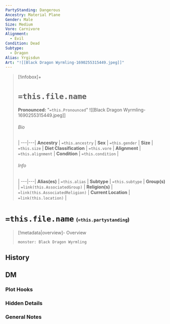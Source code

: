```yaml
---
PartyStanding: Dangerous
Ancestry: Material Plane
Gender: Male
Size: Medium
Vore: Carnivore
Alignment:
  - Evil
Condition: Dead
Subtype:
  - Dragon
Alias: Yrgisdun
Art: "![[Black Dragon Wyrmling-1690255315449.jpeg]]"
---
```


> [!infobox]+
> # `=this.file.name`
> **Pronounced:**  "`=this.Pronounced`"
> ![[Black Dragon Wyrmling-1690255315449.jpeg]]
> ###### Bio
>  |
> ---|---|
> **Ancestry** | `=this.ancestry` |
> **Sex** | `=this.gender` |
> **Size** | `=this.size` |
> **Diet Classification** | `=this.vore` |
> **Alignment** | `=this.alignment` |
> **Condition** | `=this.condition` |
> ###### Info
>  |
> ---|---|
> **Alias(es)** | `=this.alias` |
> **Subtype** | `=this.subtype` |
> **Group(s)** | `=link(this.AssociatedGroup)` |
> **Religion(s)** | `=link(this.AssociatedReligion)` |
> **Current Location** | `=link(this.location)` |

# **`=this.file.name`** <span style="font-size: medium">(`=this.partystanding`)</span>
> [!metadata|overview]- Overview 
> ```statblock 
> monster: Black Dragon Wyrmling
> ```


## History


## DM
### Plot Hooks


### Hidden Details


### General Notes
